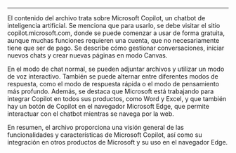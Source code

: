 
---

El contenido del archivo trata sobre Microsoft Copilot, un chatbot de inteligencia artificial. Se menciona que para usarlo, se debe visitar el sitio copilot.microsoft.com, donde se puede comenzar a usar de forma gratuita, aunque muchas funciones requieren una cuenta, que no necesariamente tiene que ser de pago. Se describe cómo gestionar conversaciones, iniciar nuevos chats y crear nuevas páginas en modo Canvas.

En el modo de chat normal, se pueden adjuntar archivos y utilizar un modo de voz interactivo. También se puede alternar entre diferentes modos de respuesta, como el modo de respuesta rápida o el modo de pensamiento más profundo. Además, se destaca que Microsoft está trabajando para integrar Copilot en todos sus productos, como Word y Excel, y que también hay un botón de Copilot en el navegador Microsoft Edge, que permite interactuar con el chatbot mientras se navega por la web.

En resumen, el archivo proporciona una visión general de las funcionalidades y características de Microsoft Copilot, así como su integración en otros productos de Microsoft y su uso en el navegador Edge.